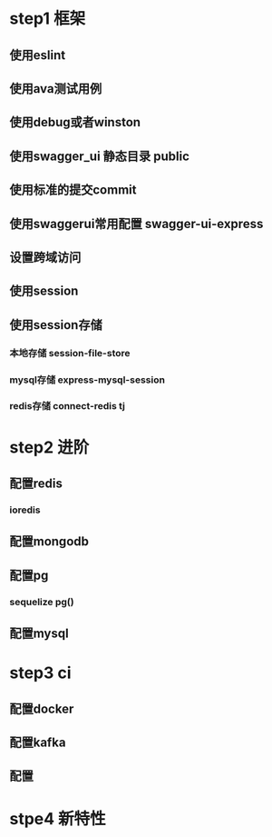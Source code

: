 # step1 框架
## 使用eslint
## 使用ava测试用例
## 使用debug或者winston
## 使用swagger_ui 静态目录 public
## 使用标准的提交commit
## 使用swaggerui常用配置 swagger-ui-express
## 设置跨域访问
## 使用session
## 使用session存储
### 本地存储 session-file-store
### mysql存储 express-mysql-session
### redis存储 connect-redis tj


# step2 进阶
## 配置redis
### ioredis
## 配置mongodb
## 配置pg
### sequelize pg()
## 配置mysql



# step3 ci
## 配置docker
## 配置kafka
## 配置



# stpe4 新特性
